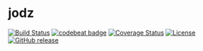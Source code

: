jodz
================

[![Build Status](https://travis-ci.org/zouyx/jodz.svg?branch=master)](https://travis-ci.org/zouyx/jodz)
[![codebeat badge](https://codebeat.co/badges/bc2009d6-84f1-4f11-803e-fc571a12a1c0)](https://codebeat.co/projects/github-com-zouyx-agollo-master)
[![Coverage Status](https://coveralls.io/repos/github/zouyx/jodz/badge.svg?branch=master)](https://coveralls.io/github/zouyx/jodz?branch=master)
[![License](https://img.shields.io/badge/License-Apache%202.0-blue.svg)](https://opensource.org/licenses/Apache-2.0)
[![GitHub release](https://img.shields.io/github/release/zouyx/jodz.svg)](https://github.com/zouyx/jodz/releases)
